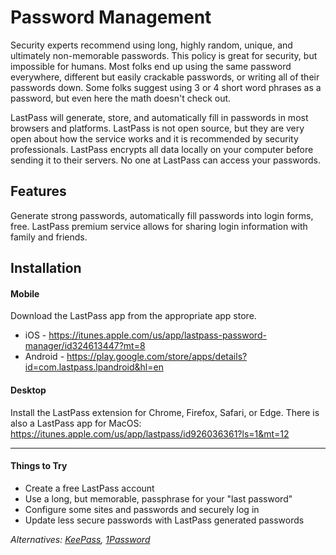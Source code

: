 # Password Management
Security experts recommend using long, highly random, unique, and ultimately non-memorable passwords. This policy is great for security, but impossible for humans. Most folks end up using the same password everywhere, different but easily crackable passwords, or writing all of their passwords down. Some folks suggest using 3 or 4 short word phrases as a password, but even here the math doesn't check out.

LastPass will generate, store, and automatically fill in passwords in most browsers and platforms. LastPass is not open source, but they are very open about how the service works and it is recommended by security professionals. LastPass encrypts all data locally on your computer before sending it to their servers. No one at LastPass can access your passwords.

## Features
Generate strong passwords, automatically fill passwords into login forms, free. LastPass premium service allows for sharing login information with family and friends.

## Installation

#### Mobile
Download the LastPass app from the appropriate app store.
* iOS - https://itunes.apple.com/us/app/lastpass-password-manager/id324613447?mt=8
* Android - https://play.google.com/store/apps/details?id=com.lastpass.lpandroid&hl=en

#### Desktop
Install the LastPass extension for Chrome, Firefox, Safari, or Edge. There is also a LastPass app for MacOS: https://itunes.apple.com/us/app/lastpass/id926036361?ls=1&mt=12

-----

#### Things to Try
* Create a free LastPass account
* Use a long, but memorable, passphrase for your "last password" 
* Configure some sites and passwords and securely log in
* Update less secure passwords with LastPass generated passwords

_Alternatives: [KeePass](http://keepass.info/), [1Password](https://1password.com/)_
